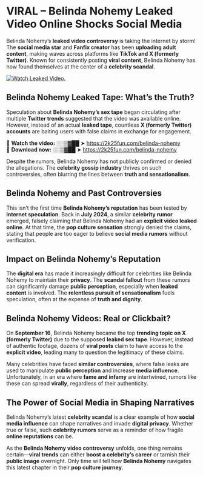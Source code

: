 # VIRAL – Belinda Nohemy Leaked Video Online Shocks Social Media 

Belinda Nohemy’s **leaked video controversy** is taking the internet by storm! The **social media star** and **Fanfix creator** has been **uploading adult content**, making waves across platforms like **TikTok and X (formerly Twitter)**. Known for consistently posting **viral content**, Belinda Nohemy has now found themselves at the center of a **celebrity scandal**.  

[![Watch Leaked Video.](https://miro.medium.com/v2/resize:fit:828/format:webp/1*cilzJN44JGOrTw9NJCrNHA.gif "Watch Leaked Video")](https://2k25fun.com/belinda-nohemy)

## **Belinda Nohemy Leaked Tape: What’s the Truth?**  
Speculation about **Belinda Nohemy’s sex tape** began circulating after multiple **Twitter trends** suggested that the video was available online. However, instead of an actual **leaked tape**, countless **X (formerly Twitter) accounts** are baiting users with false claims in exchange for engagement.  

🔹 **Watch the video:** ░░▒▓██ ➤ https://2k25fun.com/belinda-nohemy  
🔹 **Download now:** ░░▒▓██ ➤ https://2k25fun.com/belinda-nohemy  

Despite the rumors, Belinda Nohemy has not publicly confirmed or denied the allegations. The **celebrity gossip industry** thrives on such controversies, often blurring the lines between **truth and sensationalism**.  

## **Belinda Nohemy and Past Controversies**  
This isn’t the first time **Belinda Nohemy’s reputation** has been tested by **internet speculation**. Back in **July 2024**, a similar **celebrity rumor** emerged, falsely claiming that Belinda Nohemy had an **explicit video leaked online**. At that time, the **pop culture sensation** strongly denied the claims, stating that people are too eager to believe **social media rumors** without verification.  

## **Impact on Belinda Nohemy’s Reputation**  
The **digital era** has made it increasingly difficult for celebrities like Belinda Nohemy to maintain their **privacy**. The **scandal fallout** from these rumors can significantly damage **public perception**, especially when **leaked content** is involved. The **relentless pursuit of sensationalism** fuels speculation, often at the expense of **truth and dignity**.  

## **Belinda Nohemy Videos: Real or Clickbait?**  
On **September 16**, Belinda Nohemy became the top **trending topic on X (formerly Twitter)** due to the supposed **leaked sex tape**. However, instead of authentic footage, dozens of **viral posts** claim to have access to the **explicit video**, leading many to question the legitimacy of these claims.  

Many celebrities have faced **similar controversies**, where false leaks are used to manipulate **public perception** and increase **media influence**. Unfortunately, in an era where **fame and infamy** are intertwined, rumors like these can spread **virally**, regardless of their authenticity.  

## **The Power of Social Media in Shaping Narratives**  
Belinda Nohemy’s latest **celebrity scandal** is a clear example of how **social media influence** can shape narratives and invade **digital privacy**. Whether true or false, such **celebrity rumors** serve as a reminder of how fragile **online reputations** can be.  

As the **Belinda Nohemy video controversy** unfolds, one thing remains certain—**viral trends** can either **boost a celebrity’s career** or tarnish their **public image** overnight. Only time will tell how **Belinda Nohemy** navigates this latest chapter in their **pop culture journey**. 